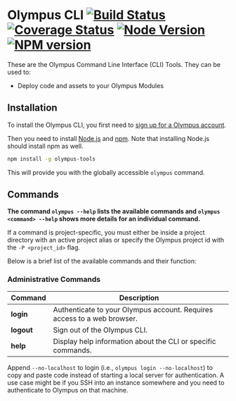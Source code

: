 # Olympus CLI [![Build Status](https://travis-ci.org/olympus-packages/olympus-tools.svg?branch=master)](https://travis-ci.org/olympus-packages/olympus-tools) [![Coverage Status](https://img.shields.io/coveralls/olympus-packages/olympus-tools.svg?branch=master&style=flat)](https://coveralls.io/r/olympus-packages/olympus-tools) [![Node Version](https://img.shields.io/node/v/olympus-tools.svg)](https://www.npmjs.com/package/olympus-tools) [![NPM version](https://badge.fury.io/js/olympus-tools.svg)](http://badge.fury.io/js/firebase-tools)

These are the Olympus Command Line Interface (CLI) Tools. They can be used to:

* Deploy code and assets to your Olympus Modules

## Installation

To install the Olympus CLI, you first need to [sign up for a Olympus account](https://olympus-1bd1a.firebaseapp.com/).

Then you need to install [Node.js](http://nodejs.org/) and [npm](https://npmjs.org/). Note that installing Node.js should install npm as well.

```bash
npm install -g olympus-tools
```

This will provide you with the globally accessible `olympus` command.


## Commands

**The command `olympus --help` lists the available commands and `olympus <command> --help` shows more details for an individual command.**

If a command is project-specific, you must either be inside a project directory with an
active project alias or specify the Olympus project id with the `-P <project_id>` flag.

Below is a brief list of the available commands and their function:

### Administrative Commands

Command | Description
------- | -----------
**login** | Authenticate to your Olympus account. Requires access to a web browser.
**logout** | Sign out of the Olympus CLI.
**help** | Display help information about the CLI or specific commands.

Append `--no-localhost` to login (i.e., `olympus login --no-localhost`) to copy and paste code instead of starting a local server for authentication. A use case might be if you SSH into an instance somewhere and you need to authenticate to Olympus on that machine.